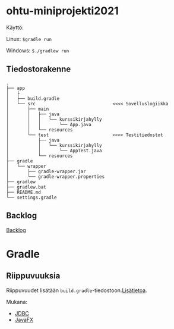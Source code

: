 # ohtu-miniprojekti2021
Käyttö:


Linux: ```$gradle run```

Windows: ``` $./gradlew run ```

## Tiedostorakenne
```
.
├── app
│   ├
│   ├── build.gradle
│   └── src                          	<<<< Sovelluslogiikka
│       ├── main
│       │   ├── java
│       │   │   └── kurssikirjahylly
│       │   │       └── App.java
│       │   └── resources
│       └── test			            <<<< Testitiedostot
│           ├── java
│           │   └── kurssikirjahylly
│           │       └── AppTest.java
│           └── resources
├── gradle
│   └── wrapper
│       ├── gradle-wrapper.jar
│       └── gradle-wrapper.properties
├── gradlew
├── gradlew.bat
├── README.md
└── settings.gradle
```

## Backlog

[Backlog](https://docs.google.com/spreadsheets/d/1Mqu61MkBKXb47hqxVo3GOnbK3Os7-lqfA4JLydHTWgk/edit?usp=sharing)

# Gradle


## Riippuvuuksia
Riippuvuudet lisätään ```build.gradle```-tiedostoon.[Lisätietoa](https://docs.gradle.org/current/userguide/dependency_management_for_java_projects.html).


Mukana:
- [JDBC](https://github.com/xerial/sqlite-jdbc)
- [JavaFX](https://openjfx.io/)
